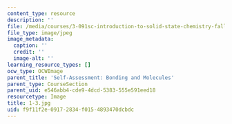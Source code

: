 ```yaml
---
content_type: resource
description: ''
file: /media/courses/3-091sc-introduction-to-solid-state-chemistry-fall-2010/f9f11f2e09172834f0154893470dcbdc_1-3.jpg
file_type: image/jpeg
image_metadata:
  caption: ''
  credit: ''
  image-alt: ''
learning_resource_types: []
ocw_type: OCWImage
parent_title: 'Self-Assessment: Bonding and Molecules'
parent_type: CourseSection
parent_uid: e546abb4-cde9-4dcd-5383-555e591eed18
resourcetype: Image
title: 1-3.jpg
uid: f9f11f2e-0917-2834-f015-4893470dcbdc
---
```


